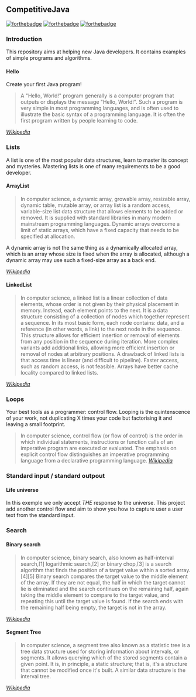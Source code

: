 ## CompetitiveJava

[![forthebadge](https://forthebadge.com/images/badges/built-with-love.svg)](https://forthebadge.com) [![forthebadge](https://forthebadge.com/images/badges/for-you.svg)](https://forthebadge.com) [![forthebadge](https://forthebadge.com/images/badges/made-with-java.svg)](https://forthebadge.com) 

### Introduction
This repository aims at helping new Java developers. It contains examples of simple programs and algorithms. 
#### Hello
Create your first Java program! 
> A "Hello, World!" program generally is a computer program that outputs or displays the message "Hello, World!". Such a program is very simple in most programming languages, and is often used to illustrate the basic syntax of a programming language. It is often the first program written by people learning to code.

[_Wikipedia_](https://en.wikipedia.org/wiki/%22Hello,_World!%22_program)
### Lists
A list is one of the most popular data structures, learn to master its concept and mysteries. Mastering lists is one of many requirements to be a good developer.
#### ArrayList
>In computer science, a dynamic array, growable array, resizable array, dynamic table, mutable array, or array list is a random access, variable-size list data structure that allows elements to be added or removed. It is supplied with standard libraries in many modern mainstream programming languages. Dynamic arrays overcome a limit of static arrays, which have a fixed capacity that needs to be specified at allocation.

A dynamic array is not the same thing as a dynamically allocated array, which is an array whose size is fixed when the array is allocated, although a dynamic array may use such a fixed-size array as a back end.

[_Wikipedia_](https://en.wikipedia.org/wiki/Dynamic_array)
#### LinkedList
>In computer science, a linked list is a linear collection of data elements, whose order is not given by their physical placement in memory. Instead, each element points to the next. It is a data structure consisting of a collection of nodes which together represent a sequence. In its most basic form, each node contains: data, and a reference (in other words, a link) to the next node in the sequence. This structure allows for efficient insertion or removal of elements from any position in the sequence during iteration. More complex variants add additional links, allowing more efficient insertion or removal of nodes at arbitrary positions. A drawback of linked lists is that access time is linear (and difficult to pipeline). Faster access, such as random access, is not feasible. Arrays have better cache locality compared to linked lists. 

[_Wikipedia_](https://en.wikipedia.org/wiki/Linked_list)

### Loops
Your best tools as a programmer: control flow. Looping is the quintenscence of your work, not duplicating X times your code but factorising it and leaving a small footprint.
>In computer science, control flow (or flow of control) is the order in which individual statements, instructions or function calls of an imperative program are executed or evaluated. The emphasis on explicit control flow distinguishes an imperative programming language from a declarative programming language. 
[_Wikipedia_](https://en.wikipedia.org/wiki/Control_flow)


### Standard input / standard outpout
#### Life universe
In this exemple we only accept *THE* response to the universe. This project add another control flow and aim to show you how to capture user a user text from the standard input. 

### Search
#### Binary search
>In computer science, binary search, also known as half-interval search,[1] logarithmic search,[2] or binary chop,[3] is a search algorithm that finds the position of a target value within a sorted array.[4][5] Binary search compares the target value to the middle element of the array. If they are not equal, the half in which the target cannot lie is eliminated and the search continues on the remaining half, again taking the middle element to compare to the target value, and repeating this until the target value is found. If the search ends with the remaining half being empty, the target is not in the array.

[_Wikipedia_](https://en.wikipedia.org/wiki/Binary_search_algorithm)
#### Segment Tree
>In computer science, a segment tree also known as a statistic tree is a tree data structure used for storing information about intervals, or segments. It allows querying which of the stored segments contain a given point. It is, in principle, a static structure; that is, it's a structure that cannot be modified once it's built. A similar data structure is the interval tree.

[_Wikipedia_](https://en.wikipedia.org/wiki/Segment_tree)
